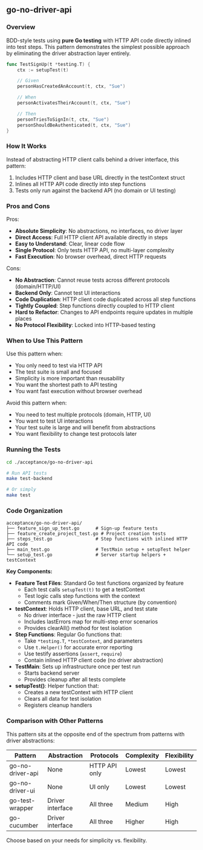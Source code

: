 ## go-no-driver-api

### Overview

BDD-style tests using **pure Go testing** with HTTP API code directly inlined into test steps. This pattern demonstrates the simplest possible approach by eliminating the driver abstraction layer entirely.

```go
func TestSignUp(t *testing.T) {
	ctx := setupTest(t)

	// Given
	personHasCreatedAnAccount(t, ctx, "Sue")

	// When
	personActivatesTheirAccount(t, ctx, "Sue")

	// Then
	personTriesToSignIn(t, ctx, "Sue")
	personShouldBeAuthenticated(t, ctx, "Sue")
}
```

### How It Works

Instead of abstracting HTTP client calls behind a driver interface, this pattern:
1. Includes HTTP client and base URL directly in the testContext struct
2. Inlines all HTTP API code directly into step functions
3. Tests only run against the backend API (no domain or UI testing)

### Pros and Cons

Pros:
- **Absolute Simplicity**: No abstractions, no interfaces, no driver layer
- **Direct Access**: Full HTTP client API available directly in steps
- **Easy to Understand**: Clear, linear code flow
- **Single Protocol**: Only tests HTTP API, no multi-layer complexity
- **Fast Execution**: No browser overhead, direct HTTP requests

Cons:
- **No Abstraction**: Cannot reuse tests across different protocols (domain/HTTP/UI)
- **Backend Only**: Cannot test UI interactions
- **Code Duplication**: HTTP client code duplicated across all step functions
- **Tightly Coupled**: Step functions directly coupled to HTTP client
- **Hard to Refactor**: Changes to API endpoints require updates in multiple places
- **No Protocol Flexibility**: Locked into HTTP-based testing

### When to Use This Pattern

Use this pattern when:
- You only need to test via HTTP API
- The test suite is small and focused
- Simplicity is more important than reusability
- You want the shortest path to API testing
- You want fast execution without browser overhead

Avoid this pattern when:
- You need to test multiple protocols (domain, HTTP, UI)
- You want to test UI interactions
- Your test suite is large and will benefit from abstractions
- You want flexibility to change test protocols later

### Running the Tests

```sh
cd ./acceptance/go-no-driver-api

# Run API tests
make test-backend

# Or simply
make test
```

### Code Organization

```
acceptance/go-no-driver-api/
├── feature_sign_up_test.go      # Sign-up feature tests
├── feature_create_project_test.go # Project creation tests
├── steps_test.go                # Step functions with inlined HTTP API code
├── main_test.go                 # TestMain setup + setupTest helper
└── setup_test.go                # Server startup helpers + testContext
```

**Key Components:**

- **Feature Test Files**: Standard Go test functions organized by feature
  - Each test calls `setupTest(t)` to get a testContext
  - Test logic calls step functions with the context
  - Comments mark Given/When/Then structure (by convention)
- **testContext**: Holds HTTP client, base URL, and test state
  - No driver interface - just the raw HTTP client
  - Includes lastErrors map for multi-step error scenarios
  - Provides clearAll() method for test isolation
- **Step Functions**: Regular Go functions that:
  - Take `*testing.T`, `*testContext`, and parameters
  - Use `t.Helper()` for accurate error reporting
  - Use testify assertions (`assert`, `require`)
  - Contain inlined HTTP client code (no driver abstraction)
- **TestMain**: Sets up infrastructure once per test run
  - Starts backend server
  - Provides cleanup after all tests complete
- **setupTest()**: Helper function that:
  - Creates a new testContext with HTTP client
  - Clears all data for test isolation
  - Registers cleanup handlers

### Comparison with Other Patterns

This pattern sits at the opposite end of the spectrum from patterns with driver abstractions:

| Pattern | Abstraction | Protocols | Complexity | Flexibility |
|---------|-------------|-----------|------------|-------------|
| go-no-driver-api | None | HTTP API only | Lowest | Lowest |
| go-no-driver-ui | None | UI only | Lowest | Lowest |
| go-test-wrapper | Driver interface | All three | Medium | High |
| go-cucumber | Driver interface | All three | Higher | High |

Choose based on your needs for simplicity vs. flexibility.
